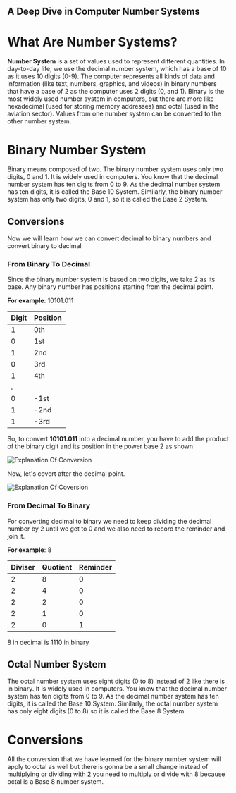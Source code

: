 ## A Deep Dive in Computer Number Systems

# What Are Number Systems?
**Number System** is a set of values used to represent different quantities. In day-to-day life, we use the decimal number system, which has a base of 10 as it uses 10 digits (0-9). The computer represents all kinds of data and information (like text, numbers, graphics, and videos) in binary numbers that have a base of 2 as the computer uses 2 digits (0, and 1). Binary is the most widely used number system in computers, but there are more like hexadecimal (used for storing memory addresses) and octal (used in the aviation sector). Values from one number system can be converted to the other number system.

# Binary Number System
Binary means composed of two. The binary number system uses only two digits, 0 and 1. It is widely used in computers. You know that the decimal number system has ten digits from 0 to 9. As the decimal number system has ten digits, it is called the Base 10 System. Similarly, the binary number system has only two digits, 0 and 1, so it is called the Base 2 System.

## Conversions
Now we will learn how we can convert decimal to binary numbers and convert binary to decimal
### From Binary To Decimal
Since the binary number system is based on two digits, we take 2 as its base. Any binary number has positions starting from the decimal point.

**For example**: 10101.011

| Digit 	| Position 	|
|---	|---	|
| 1 	| 0th 	|
| 0 	| 1st 	|
| 1 	| 2nd 	|
| 0 	| 3rd 	|
| 1 	| 4th 	|
| . 	|  	|
| 0 	| -1st 	|
| 1 	| -2nd 	|
| 1 	| -3rd 	|

So, to convert **10101.011** into a decimal number, you have to add the product of the binary digit and its position in the power base 2 as shown

![Explanation Of Conversion](https://cdn.hashnode.com/res/hashnode/image/upload/v1650382726041/oiYfTQj4m.png)

Now, let's covert after the decimal point.

![Explanation Of Coversion](https://cdn.hashnode.com/res/hashnode/image/upload/v1650445408675/56ClnF4h_.png)

### From Decimal To Binary

For converting decimal to binary we need to keep dividing the decimal number by 2 until we get to 0 and we also need to record the reminder and join it.

**For example**: 8

| Diviser	|  Quotient	|  Reminder 	|
|---	|---	| ---	|
| 2 	|  8 	|  0 	| 
| 2 	|  4 	|  0 	| 
| 2 	|  2 	|  0 	| 
| 2 	|  1 	|  0 	| 
| 2 	|  0 	|  1 	| 

8 in decimal is 1110 in binary

## Octal Number System
The octal number system uses eight digits (0 to 8) instead of 2 like there is in binary. It is widely used in computers. You know that the decimal number system has ten digits from 0 to 9. As the decimal number system has ten digits, it is called the Base 10 System. Similarly, the octal number system has only eight digits (0 to 8) so it is called the Base 8 System.

# Conversions
All the conversion that we have learned for the binary number system will apply to octal as well but there is gonna be a small change instead of multiplying or dividing with 2 you need to multiply or divide with 8 because octal is a Base 8 number system.